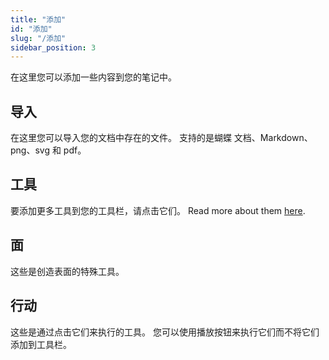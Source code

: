 ```yaml
---
title: "添加"
id: "添加"
slug: "/添加"
sidebar_position: 3
---
```


在这里您可以添加一些内容到您的笔记中。

## 导入

在这里您可以导入您的文档中存在的文件。 支持的是蝴蝶 文档、Markdown、png、svg 和 pdf。

## 工具

要添加更多工具到您的工具栏，请点击它们。 Read more about them [here](tools).

## 面

这些是创造表面的特殊工具。

## 行动

这些是通过点击它们来执行的工具。 您可以使用播放按钮来执行它们而不将它们添加到工具栏。
